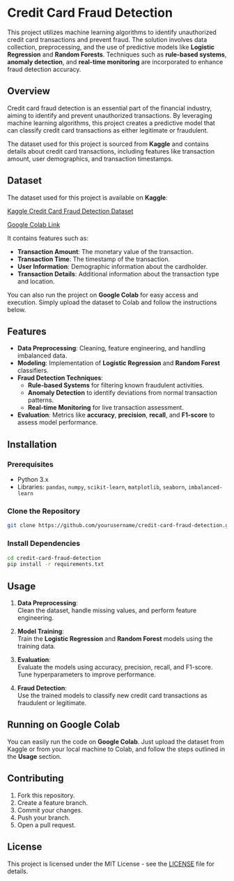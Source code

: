 

# Credit Card Fraud Detection

This project utilizes machine learning algorithms to identify unauthorized credit card transactions and prevent fraud. The solution involves data collection, preprocessing, and the use of predictive models like **Logistic Regression** and **Random Forests**. Techniques such as **rule-based systems**, **anomaly detection**, and **real-time monitoring** are incorporated to enhance fraud detection accuracy.

## Overview

Credit card fraud detection is an essential part of the financial industry, aiming to identify and prevent unauthorized transactions. By leveraging machine learning algorithms, this project creates a predictive model that can classify credit card transactions as either legitimate or fraudulent.

The dataset used for this project is sourced from **Kaggle** and contains details about credit card transactions, including features like transaction amount, user demographics, and transaction timestamps.

## Dataset

The dataset used for this project is available on **Kaggle**:

[Kaggle Credit Card Fraud Detection Dataset](https://www.kaggle.com/datasets/mlg-ulb/creditcardfraud)

[Google Colab Link](https://colab.research.google.com/github/Rahulaggl/Credit_card_Fd/blob/main/CCD.ipynb#scrollTo=w3vuiKq6rqx1)

It contains features such as:

- **Transaction Amount**: The monetary value of the transaction.
- **Transaction Time**: The timestamp of the transaction.
- **User Information**: Demographic information about the cardholder.
- **Transaction Details**: Additional information about the transaction type and location.

You can also run the project on **Google Colab** for easy access and execution. Simply upload the dataset to Colab and follow the instructions below.

## Features

- **Data Preprocessing**: Cleaning, feature engineering, and handling imbalanced data.
- **Modeling**: Implementation of **Logistic Regression** and **Random Forest** classifiers.
- **Fraud Detection Techniques**:
  - **Rule-based Systems** for filtering known fraudulent activities.
  - **Anomaly Detection** to identify deviations from normal transaction patterns.
  - **Real-time Monitoring** for live transaction assessment.
- **Evaluation**: Metrics like **accuracy**, **precision**, **recall**, and **F1-score** to assess model performance.

## Installation

### Prerequisites

- Python 3.x
- Libraries: `pandas`, `numpy`, `scikit-learn`, `matplotlib`, `seaborn`, `imbalanced-learn`

### Clone the Repository

```bash
git clone https://github.com/yourusername/credit-card-fraud-detection.git
```

### Install Dependencies

```bash
cd credit-card-fraud-detection
pip install -r requirements.txt
```

## Usage

1. **Data Preprocessing**:  
   Clean the dataset, handle missing values, and perform feature engineering.

2. **Model Training**:  
   Train the **Logistic Regression** and **Random Forest** models using the training data.

3. **Evaluation**:  
   Evaluate the models using accuracy, precision, recall, and F1-score. Tune hyperparameters to improve performance.

4. **Fraud Detection**:  
   Use the trained models to classify new credit card transactions as fraudulent or legitimate.


## Running on Google Colab

You can easily run the code on **Google Colab**. Just upload the dataset from Kaggle or from your local machine to Colab, and follow the steps outlined in the **Usage** section.

## Contributing

1. Fork this repository.
2. Create a feature branch.
3. Commit your changes.
4. Push your branch.
5. Open a pull request.

## License

This project is licensed under the MIT License - see the [LICENSE](LICENSE) file for details.

